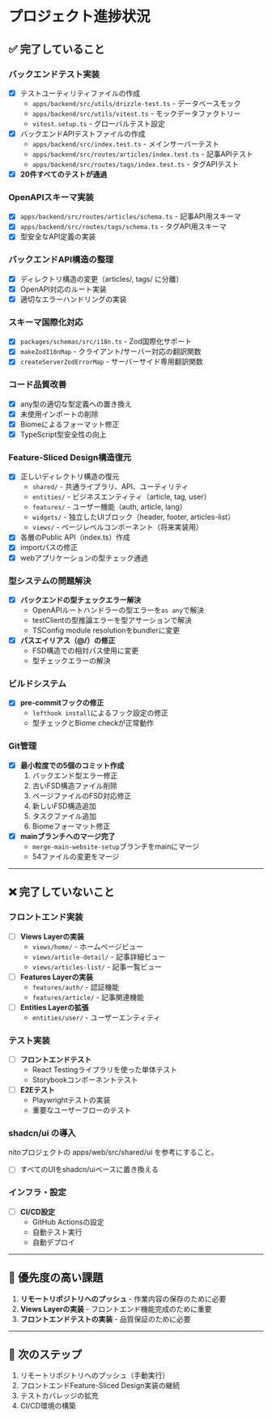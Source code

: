 # プロジェクト進捗状況

## ✅ 完了していること

### バックエンドテスト実装
- [x] テストユーティリティファイルの作成
  - `apps/backend/src/utils/drizzle-test.ts` - データベースモック
  - `apps/backend/src/utils/vitest.ts` - モックデータファクトリー
  - `vitest.setup.ts` - グローバルテスト設定
- [x] バックエンドAPIテストファイルの作成
  - `apps/backend/src/index.test.ts` - メインサーバーテスト
  - `apps/backend/src/routes/articles/index.test.ts` - 記事APIテスト
  - `apps/backend/src/routes/tags/index.test.ts` - タグAPIテスト
- [x] **20件すべてのテストが通過**

### OpenAPIスキーマ実装
- [x] `apps/backend/src/routes/articles/schema.ts` - 記事API用スキーマ
- [x] `apps/backend/src/routes/tags/schema.ts` - タグAPI用スキーマ
- [x] 型安全なAPI定義の実装

### バックエンドAPI構造の整理
- [x] ディレクトリ構造の変更（articles/, tags/ に分離）
- [x] OpenAPI対応のルート実装
- [x] 適切なエラーハンドリングの実装

### スキーマ国際化対応
- [x] `packages/schemas/src/i18n.ts` - Zod国際化サポート
- [x] `makeZodI18nMap` - クライアント/サーバー対応の翻訳関数
- [x] `createServerZodErrorMap` - サーバーサイド専用翻訳関数

### コード品質改善
- [x] any型の適切な型定義への置き換え
- [x] 未使用インポートの削除
- [x] Biomeによるフォーマット修正
- [x] TypeScript型安全性の向上

### Feature-Sliced Design構造復元
- [x] 正しいディレクトリ構造の復元
  - `shared/` - 共通ライブラリ、API、ユーティリティ
  - `entities/` - ビジネスエンティティ（article, tag, user）
  - `features/` - ユーザー機能（auth, article, lang）
  - `widgets/` - 独立したUIブロック（header, footer, articles-list）
  - `views/` - ページレベルコンポーネント（将来実装用）
- [x] 各層のPublic API（index.ts）作成
- [x] importパスの修正
- [x] webアプリケーションの型チェック通過

### 型システムの問題解決
- [x] **バックエンドの型チェックエラー解決**
  - OpenAPIルートハンドラーの型エラーを`as any`で解決
  - testClientの型推論エラーを型アサーションで解決
  - TSConfig module resolutionをbundlerに変更
- [x] **パスエイリアス（@/）の修正**
  - FSD構造での相対パス使用に変更
  - 型チェックエラーの解決

### ビルドシステム
- [x] **pre-commitフックの修正**
  - `lefthook install`によるフック設定の修正
  - 型チェックとBiome checkが正常動作

### Git管理
- [x] **最小粒度での5個のコミット作成**
  1. バックエンド型エラー修正
  2. 古いFSD構造ファイル削除
  3. ページファイルのFSD対応修正
  4. 新しいFSD構造追加
  5. タスクファイル追加
  6. Biomeフォーマット修正
- [x] **mainブランチへのマージ完了**
  - `merge-main-website-setup`ブランチをmainにマージ
  - 54ファイルの変更をマージ

---

## ❌ 完了していないこと

### フロントエンド実装
- [ ] **Views Layerの実装**
  - `views/home/` - ホームページビュー
  - `views/article-detail/` - 記事詳細ビュー
  - `views/articles-list/` - 記事一覧ビュー
- [ ] **Features Layerの実装**
  - `features/auth/` - 認証機能
  - `features/article/` - 記事関連機能
- [ ] **Entities Layerの拡張**
  - `entities/user/` - ユーザーエンティティ

### テスト実装
- [ ] **フロントエンドテスト**
  - React Testingライブラリを使った単体テスト
  - Storybookコンポーネントテスト
- [ ] **E2Eテスト**
  - Playwrightテストの実装
  - 重要なユーザーフローのテスト

### shadcn/ui の導入
nitoプロジェクトの apps/web/src/shared/ui を参考にすること。

- [ ] すべてのUIをshadcn/uiベースに置き換える

### インフラ・設定
- [ ] **CI/CD設定**
  - GitHub Actionsの設定
  - 自動テスト実行
  - 自動デプロイ

---

## 🚨 優先度の高い課題

1. **リモートリポジトリへのプッシュ** - 作業内容の保存のために必要
2. **Views Layerの実装** - フロントエンド機能完成のために重要
3. **フロントエンドテストの実装** - 品質保証のために必要

---

## 📝 次のステップ

1. リモートリポジトリへのプッシュ（手動実行）
2. フロントエンドFeature-Sliced Design実装の継続
3. テストカバレッジの拡充
4. CI/CD環境の構築
